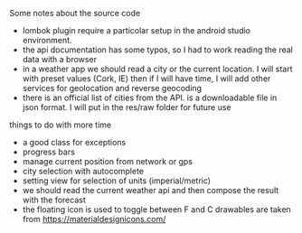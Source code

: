 Some notes about the source code

- lombok plugin require a particolar setup in the android studio environment.
- the api documentation has some typos, so I had to work reading the real data with a browser
- in a weather app we should read a city or the current location. I will start with preset values (Cork, IE)
then if I will have time, I will add other services for geolocation and reverse geocoding
- there is an official list of cities from the API. is a downloadable file in json format.
I will put in the res/raw folder for future use


things to do with more time
- a good class for exceptions
- progress bars
- manage current position from network or gps
- city selection with autocomplete
- setting view for selection of units (imperial/metric)
- we should read the current weather api and then compose the result with the forecast
- the floating icon is used to toggle between F and C
drawables are taken from https://materialdesignicons.com/
